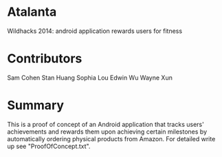 Atalanta
========

Wildhacks 2014: android application rewards users for fitness

Contributors
========

Sam Cohen
Stan Huang
Sophia Lou
Edwin Wu
Wayne Xun

Summary
========

This is a proof of concept of an Android application that tracks users' achievements and rewards them upon achieving certain milestones by automatically ordering physical products from Amazon. For detailed write up see "ProofOfConcept.txt".
